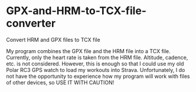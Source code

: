 # GPX-and-HRM-to-TCX-file-converter
Convert HRM and GPX files to TCX file 

My program combines the GPX file and the HRM file into a TCX file.
Currently, only the heart rate is taken from the HRM file. 
Altitude, cadence, etc. is not considered. However, this is enough so that I
could use my old Polar RC3 GPS watch to load my workouts into Strava. Unfortunately, I do not have the opportunity
to experience how my program will work with files of other devices, so USE IT WITH CAUTION!
